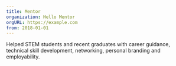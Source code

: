 ```yaml
---
title: Mentor
organization: Hello Mentor
orgURL: https://example.com
from: 2018-01-01
---
```


Helped STEM students and recent graduates with career guidance, technical skill
development, networking, personal branding and employability.
